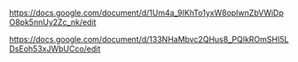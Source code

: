 https://docs.google.com/document/d/1Um4a_9IKhTo1yxW8opIwnZbVWiDpO8pk5nnUy2Zc_nk/edit

https://docs.google.com/document/d/133NHaMbvc2QHus8_PQIkROmSHI5LDsEoh53xJWbUCco/edit
